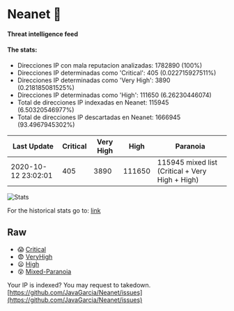 # Neanet :hocho:
#### Threat intelligence feed
#### The stats:

- Direcciones IP con mala reputacion analizadas: 1782890 (100%)
- Direcciones IP determinadas como 'Critical':  405 (0.022715927511%)
- Direcciones IP determinadas como 'Very High':  3890 (0.218185081525%)
- Direcciones IP determinadas como 'High':  111650 (6.26230446074)
- Total de direcciones IP indexadas en Neanet:  115945 (6.50320546977%)
- Total de direcciones IP descartadas en Neanet:  1666945 (93.4967945302%)

| Last Update | Critical | Very High | High | Paranoia |
| --- | --- | --- | --- | --- |
| 2020-10-12 23:02:01 | 405 | 3890 | 111650 | 115945 mixed list (Critical + Very High + High)|

![Stats](https://docs.google.com/spreadsheets/d/e/2PACX-1vSnaNMIXVabIpDJjufMlzH7poXnshF3mgd8Is1g9ytUEzVsP5my4Trn8f-xkoLLQ38xpL3HtmUexLo6/pubchart?oid=501124687&format=image)

For the historical stats go to: [link](/stats.csv)
## Raw
- :scream: [Critical](https://raw.githubusercontent.com/JavaGarcia/Neanet/master/blacklists/neanet_critical.txt)
- :fearful: [VeryHigh](https://raw.githubusercontent.com/JavaGarcia/Neanet/master/blacklists/neanet_veryHigh.txtt)
- :frowning: [High](https://raw.githubusercontent.com/JavaGarcia/Neanet/master/blacklists/neanet_high.txt)
- :dizzy_face: [Mixed-Paranoia](https://raw.githubusercontent.com/JavaGarcia/Neanet/master/blacklists/neanet_all.txt)


Your IP is indexed? You may request to takedown. [https://github.com/JavaGarcia/Neanet/issues](https://github.com/JavaGarcia/Neanet/issues)


























































































































































































































































































































































































































































































































































































































































































































































































































































































































































































































































































































































































































































































































































































































